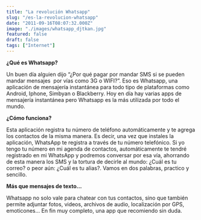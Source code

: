 ```yaml
---
title: "La revolución Whatsapp"
slug: "/es-la-revolucion-whatsapp"
date: "2011-09-16T08:07:32.000Z"
image: "./images/whatsapp_djtkan.jpg"
featured: false
draft: false
tags: ["Internet"]
---
```



**¿Qué es Whatsapp?**

Un buen día alguien dijo “¿Por qué pagar por mandar SMS si se pueden mandar mensajes  por vías como 3G o WIFI?”. Eso es Whatsapp, una aplicación de mensajería instantánea para todo tipo de plataformas como Android, Iphone, Simbyan o Blackberry. Hoy en día hay varias apps de mensajería instantánea pero Whatsapp es la más utilizada por todo el mundo.

**¿Cómo funciona?**

Esta aplicación registra tu número de teléfono automáticamente y te agrega los contactos de la misma manera. Es decir, una vez que instales la aplicación, WhatsApp te registra a través de tu número telefónico. Si yo tengo tu número en mi agenda de contactos, automáticamente te tendré registrado en mi WhatsApp y podremos conversar por esa vía, ahorrando de esta manera los SMS y la tortura de decirle al mundo: ¿Cuál es tu correo? o peor aún: ¿Cuál es tu alias?. Vamos en dos palabras, practico y sencillo.

**Más que mensajes de texto…**

Whatsapp no solo vale para chatear con tus contactos, sino que también permite adjuntar fotos, videos, archivos de audio, localización por GPS, emoticones… En fin muy completo, una app que recomiendo sin duda.



